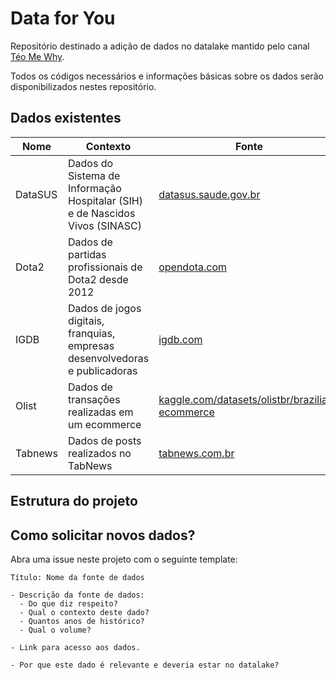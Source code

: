 # Data for You

Repositório destinado a adição de dados no datalake mantido pelo canal [Téo Me Why](https://www.twitch.tv/teomewhy).

Todos os códigos necessários e informações básicas sobre os dados serão disponibilizados nestes repositório.

## Dados existentes

|Nome|Contexto|Fonte|
|---|---|---|
|DataSUS|Dados do Sistema de Informação Hospitalar (SIH) e de Nascidos Vivos (SINASC)| [datasus.saude.gov.br](https://datasus.saude.gov.br/transferencia-de-arquivos/)|
|Dota2|Dados de partidas profissionais de Dota2 desde 2012| [opendota.com](https://www.opendota.com/)|
|IGDB|Dados de jogos digitais, franquias, empresas desenvolvedoras e publicadoras| [igdb.com](https://www.igdb.com/)|
|Olist|Dados de transações realizadas em um ecommerce|[kaggle.com/datasets/olistbr/brazilian-ecommerce](https://www.kaggle.com/datasets/olistbr/brazilian-ecommerce)|
|Tabnews|Dados de posts realizados no TabNews|[tabnews.com.br](https://tabnews.com.br/)|

## Estrutura do projeto

## Como solicitar novos dados?

Abra uma issue neste projeto com o seguinte template:

```
Título: Nome da fonte de dados

- Descrição da fonte de dados: 
  - Do que diz respeito?
  - Qual o contexto deste dado?
  - Quantos anos de histórico?
  - Qual o volume?

- Link para acesso aos dados.

- Por que este dado é relevante e deveria estar no datalake?

```
